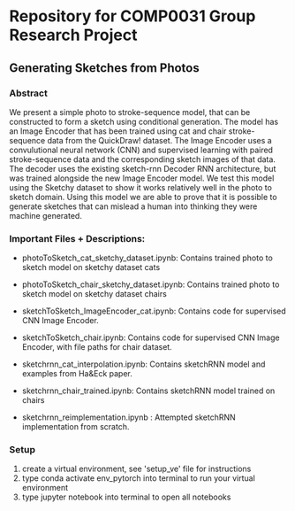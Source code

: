 # Repository for COMP0031 Group Research Project

## Generating Sketches from Photos

### Abstract
We present a simple photo to stroke-sequence model, that can be constructed to form a sketch using conditional generation. The model has an Image Encoder that has been trained using cat and chair stroke-sequence data from the QuickDraw! dataset. The Image Encoder uses a convulutional neural network (CNN) and supervised learning with paired stroke-sequence data and the corresponding sketch images of that data. The decoder uses the existing sketch-rnn Decoder RNN architecture, but was trained alongside the new Image Encoder model. We test this model using the Sketchy dataset to show it works relatively well in the photo to sketch domain. Using this model we are able to prove that it is possible to generate sketches that can mislead a human into thinking they were machine generated.
 
### Important Files + Descriptions:

- photoToSketch_cat_sketchy_dataset.ipynb: Contains trained photo to sketch model on sketchy dataset cats

- photoToSketch_chair_sketchy_dataset.ipynb: Contains trained photo to sketch model on sketchy dataset chairs

- sketchToSketch_ImageEncoder_cat.ipynb: Contains code for supervised CNN Image Encoder.

- sketchToSketch_chair.ipynb: Contains code for supervised CNN Image Encoder, with file paths for chair dataset.

- sketchrnn_cat_interpolation.ipynb: Contains sketchRNN model and examples from Ha&Eck paper.

- sketchrnn_chair_trained.ipynb: Contains sketchRNN model trained on chairs

- sketchrnn_reimplementation.ipynb : Attempted sketchRNN implementation from scratch.

### Setup

1. create a virtual environment, see 'setup_ve' file for instructions
2. type conda activate env_pytorch into terminal to run your virtual environment
3. type jupyter notebook into terminal to open all notebooks
